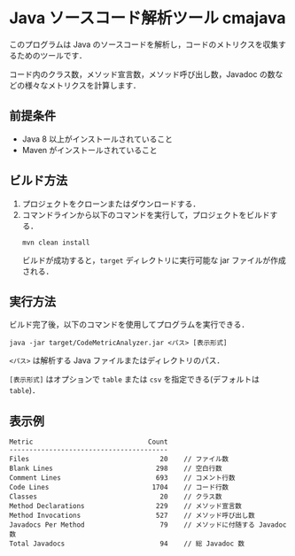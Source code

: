 # Java ソースコード解析ツール cmajava

このプログラムは Java のソースコードを解析し，コードのメトリクスを収集するためのツールです．

コード内のクラス数，メソッド宣言数，メソッド呼び出し数，Javadoc の数などの様々なメトリクスを計算します．

## 前提条件

- Java 8 以上がインストールされていること
- Maven がインストールされていること

## ビルド方法

1. プロジェクトをクローンまたはダウンロードする．
2. コマンドラインから以下のコマンドを実行して，プロジェクトをビルドする．
    ```
    mvn clean install
    ```
    ビルドが成功すると，`target` ディレクトリに実行可能な jar ファイルが作成される．

## 実行方法

ビルド完了後，以下のコマンドを使用してプログラムを実行できる．
```
java -jar target/CodeMetricAnalyzer.jar <パス> [表示形式]
```
`<パス>` は解析する Java ファイルまたはディレクトリのパス．

`[表示形式]` はオプションで `table` または `csv` を指定できる(デフォルトは `table`)．

## 表示例

```
Metric                             Count
----------------------------------------
Files                                 20    // ファイル数
Blank Lines                          298    // 空白行数
Comment Lines                        693    // コメント行数
Code Lines                          1704    // コード行数
Classes                               20    // クラス数
Method Declarations                  229    // メソッド宣言数
Method Invocations                   527    // メソッド呼び出し数
Javadocs Per Method                   79    // メソッドに付随する Javadoc 数
Total Javadocs                        94    // 総 Javadoc 数
```